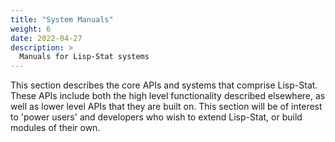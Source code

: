 ```yaml
---
title: "System Manuals"
weight: 6
date: 2022-04-27
description: >
  Manuals for Lisp-Stat systems
---
```


This section describes the core APIs and systems that comprise Lisp-Stat.  These APIs include both the high level functionality described elsewhere, as well as lower level APIs that they are built on.  This section will be of interest to 'power users' and developers who wish to extend Lisp-Stat, or build modules of their own.
